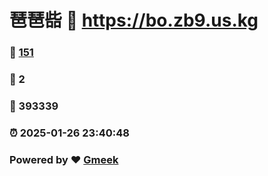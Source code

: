 # 琶琶啙 :link: https://bo.zb9.us.kg 
### :page_facing_up: [151](https://bo.zb9.us.kg/tag.html) 
### :speech_balloon: 2 
### :hibiscus: 393339 
### :alarm_clock: 2025-01-26 23:40:48 
### Powered by :heart: [Gmeek](https://github.com/Meekdai/Gmeek)
